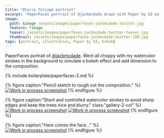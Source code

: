 ```yaml
---
title: "Blurry foliage portrait"
excerpt: "PaperFaces portrait of @jackmcdade drawn with Paper by 53 on an iPad."
image: 
  path: &image /assets/images/paperfaces-jackmcdade-twitter.jpg 
  feature: *image
  teaser: /assets/images/paperfaces-jackmcdade-twitter-teaser.jpg
  thumbnail: /assets/images/paperfaces-jackmcdade-twitter-150.jpg
tags: [portrait, illustration, Paper by 53, bokeh]
---
```


PaperFaces portrait of [@jackmcdade](https://twitter.com/jackmcdade). Went all choppy with my watercolor strokes in the background to simulate a bokeh effect and add dimension to the composition.

{% include boilerplate/paperfaces-2.md %}

{% figure caption:"Pencil sketch to rough out the composition." %}
[![Work in process screenshot](/assets/images/paperfaces-jackmcdade-process-1-600.jpg)](/assets/images/paperfaces-jackmcdade-process-1-lg.jpg)
{% endfigure %}

{% figure caption:"Short and controlled watercolor strokes to avoid sharp edges and keep the trees nice and blurry." class:"gallery-2-col" %}
[![Work in process screenshot](/assets/images/paperfaces-jackmcdade-process-2-600.jpg)](/assets/images/paperfaces-jackmcdade-process-2-lg.jpg)
[![Work in process screenshot](/assets/images/paperfaces-jackmcdade-process-3-600.jpg)](/assets/images/paperfaces-jackmcdade-process-3-lg.jpg)
{% endfigure %}

{% figure caption:"Here comes the face..." %}
[![Work in process screenshot](/assets/images/paperfaces-jackmcdade-process-4-600.jpg)](/assets/images/paperfaces-jackmcdade-process-4-lg.jpg)
{% endfigure %}
